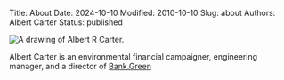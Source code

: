 Title: About
Date: 2024-10-10
Modified: 2010-10-10
Slug: about
Authors: Albert Carter
Status: published

![A drawing of Albert R Carter.]({static}/pages/img/albert.png)

Albert Carter is an environmental financial campaigner, engineering manager, and a director of [Bank.Green](https://bank.green)

